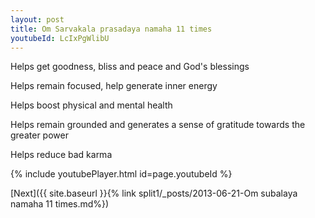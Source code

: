 ```yaml
---
layout: post
title: Om Sarvakala prasadaya namaha 11 times
youtubeId: LcIxPgWlibU
---
```

 
 
Helps get goodness, bliss and peace and God's blessings
 
Helps remain focused, help generate inner energy 
 
Helps boost physical and mental health 
 
Helps remain grounded and generates a sense of gratitude towards the greater power 
 
Helps reduce bad karma
 
 
 
 


{% include youtubePlayer.html id=page.youtubeId %}
 
[Next]({{ site.baseurl }}{% link  split1/_posts/2013-06-21-Om subalaya namaha 11 times.md%})
 
